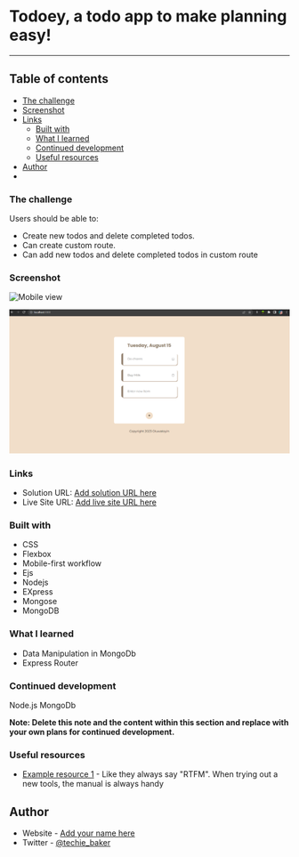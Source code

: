 # Todoey, a todo app to make planning easy!
---

## Table of contents

- [The challenge](#the-challenge)
- [Screenshot](#screenshot)
- [Links](#links)
  - [Built with](#built-with)
  - [What I learned](#what-i-learned)
  - [Continued development](#continued-development)
  - [Useful resources](#useful-resources)
- [Author](#author)
-

### The challenge

Users should be able to:

- Create new todos and delete completed todos.
- Can create custom route.
- Can add new todos and delete completed todos in custom route

### Screenshot

![Mobile view]()

![Desktop View](./public/img/Todey%20Screenshot.png)

### Links

- Solution URL: [Add solution URL here]()
- Live Site URL: [Add live site URL here]()

### Built with

- CSS
- Flexbox
- Mobile-first workflow
- Ejs
- Nodejs
- EXpress
- Mongose
- MongoDB

### What I learned

- Data Manipulation in MongoDb
- Express Router

### Continued development
Node.js
MongoDb

**Note: Delete this note and the content within this section and replace with your own plans for continued development.**

### Useful resources

- [Example resource 1](https://mongoosejs.com/docs/index.html) - Like they always say "RTFM". When trying out a new tools, the manual is always handy

## Author

- Website - [Add your name here](https://www.your-site.com)
- Twitter - [@techie_baker](https://twitter.com/techiebaker)

